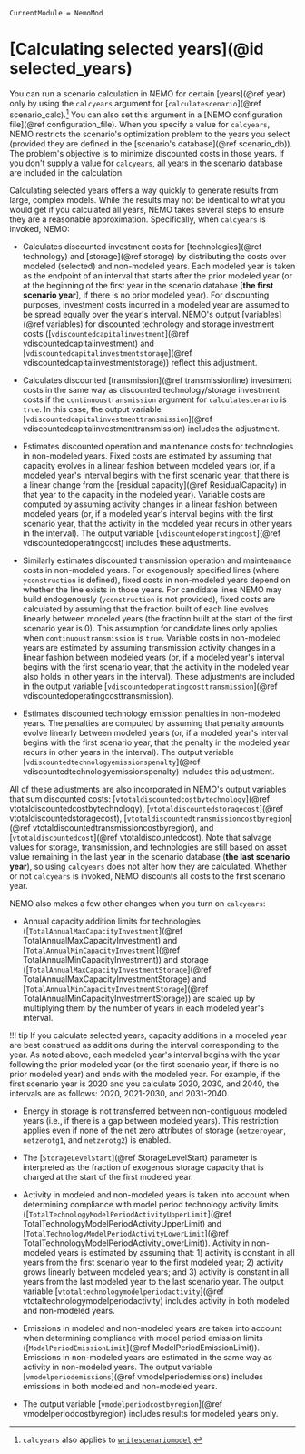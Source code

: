 ```@meta
CurrentModule = NemoMod
```
# [Calculating selected years](@id selected_years)

You can run a scenario calculation in NEMO for certain [years](@ref year) only by using the `calcyears` argument for [`calculatescenario`](@ref scenario_calc).[^1] You can also set this argument in a [NEMO configuration file](@ref configuration_file). When you specify a value for `calcyears`, NEMO restricts the scenario's optimization problem to the years you select (provided they are defined in the [scenario's database](@ref scenario_db)). The problem's objective is to minimize discounted costs in those years. If you don't supply a value for `calcyears`, all years in the scenario database are included in the calculation.

Calculating selected years offers a way quickly to generate results from large, complex models. While the results may not be identical to what you would get if you calculated all years, NEMO takes several steps to ensure they are a reasonable approximation. Specifically, when `calcyears` is invoked, NEMO:

* Calculates discounted investment costs for [technologies](@ref technology) and [storage](@ref storage) by distributing the costs over modeled (selected) and non-modeled years. Each modeled year is taken as the endpoint of an interval that starts after the prior modeled year (or at the beginning of the first year in the scenario database [**the first scenario year**], if there is no prior modeled year). For discounting purposes, investment costs incurred in a modeled year are assumed to be spread equally over the year's interval. NEMO's output [variables](@ref variables) for discounted technology and storage investment costs ([`vdiscountedcapitalinvestment`](@ref vdiscountedcapitalinvestment) and [`vdiscountedcapitalinvestmentstorage`](@ref vdiscountedcapitalinvestmentstorage)) reflect this adjustment.

* Calculates discounted [transmission](@ref transmissionline) investment costs in the same way as discounted technology/storage investment costs if the `continuoustransmission` argument for `calculatescenario` is `true`. In this case, the output variable [`vdiscountedcapitalinvestmenttransmission`](@ref vdiscountedcapitalinvestmenttransmission) includes the adjustment.

* Estimates discounted operation and maintenance costs for technologies in non-modeled years. Fixed costs are estimated by assuming that capacity evolves in a linear fashion between modeled years (or, if a modeled year's interval begins with the first scenario year, that there is a linear change from the [residual capacity](@ref ResidualCapacity) in that year to the capacity in the modeled year). Variable costs are computed by assuming activity changes in a linear fashion between modeled years (or, if a modeled year's interval begins with the first scenario year, that the activity in the modeled year recurs in other years in the interval). The output variable [`vdiscountedoperatingcost`](@ref vdiscountedoperatingcost) includes these adjustments.

* Similarly estimates discounted transmission operation and maintenance costs in non-modeled years. For exogenously specified lines (where `yconstruction` is defined), fixed costs in non-modeled years depend on whether the line exists in those years. For candidate lines NEMO may build endogenously (`yconstruction` is not provided), fixed costs are calculated by assuming that the fraction built of each line evolves linearly between modeled years (the fraction built at the start of the first scenario year is 0). This assumption for candidate lines only applies when `continuoustransmission` is `true`. Variable costs in non-modeled years are estimated by assuming transmission activity changes in a linear fashion between modeled years (or, if a modeled year's interval begins with the first scenario year, that the activity in the modeled year also holds in other years in the interval). These adjustments are included in the output variable [`vdiscountedoperatingcosttransmission`](@ref vdiscountedoperatingcosttransmission).

* Estimates discounted technology emission penalties in non-modeled years. The penalties are computed by assuming that penalty amounts evolve linearly between modeled years (or, if a modeled year's interval begins with the first scenario year, that the penalty in the modeled year recurs in other years in the interval). The output variable [`vdiscountedtechnologyemissionspenalty`](@ref vdiscountedtechnologyemissionspenalty) includes this adjustment.

All of these adjustments are also incorporated in NEMO's output variables that sum discounted costs: [`vtotaldiscountedcostbytechnology`](@ref vtotaldiscountedcostbytechnology), [`vtotaldiscountedstoragecost`](@ref vtotaldiscountedstoragecost), [`vtotaldiscountedtransmissioncostbyregion`](@ref vtotaldiscountedtransmissioncostbyregion), and [`vtotaldiscountedcost`](@ref vtotaldiscountedcost). Note that salvage values for storage, transmission, and technologies are still based on asset value remaining in the last year in the scenario database (**the last scenario year**), so using `calcyears` does not alter how they are calculated. Whether or not `calcyears` is invoked, NEMO discounts all costs to the first scenario year.

NEMO also makes a few other changes when you turn on `calcyears`:

* Annual capacity addition limits for technologies ([`TotalAnnualMaxCapacityInvestment`](@ref TotalAnnualMaxCapacityInvestment) and [`TotalAnnualMinCapacityInvestment`](@ref TotalAnnualMinCapacityInvestment)) and storage ([`TotalAnnualMaxCapacityInvestmentStorage`](@ref TotalAnnualMaxCapacityInvestmentStorage) and [`TotalAnnualMinCapacityInvestmentStorage`](@ref TotalAnnualMinCapacityInvestmentStorage)) are scaled up by multiplying them by the number of years in each modeled year's interval.

!!! tip
    If you calculate selected years, capacity additions in a modeled year are best construed as additions during the interval corresponding to the year. As noted above, each modeled year's interval begins with the year following the prior modeled year (or the first scenario year, if there is no prior modeled year) and ends with the modeled year. For example, if the first scenario year is 2020 and you calculate 2020, 2030, and 2040, the intervals are as follows: 2020, 2021-2030, and 2031-2040.

* Energy in storage is not transferred between non-contiguous modeled years (i.e., if there is a gap between modeled years). This restriction applies even if none of the net zero attributes of storage (`netzeroyear`, `netzerotg1`, and `netzerotg2`) is enabled.

* The [`StorageLevelStart`](@ref StorageLevelStart) parameter is interpreted as the fraction of exogenous storage capacity that is charged at the start of the first modeled year.

* Activity in modeled and non-modeled years is taken into account when determining compliance with model period technology activity limits ([`TotalTechnologyModelPeriodActivityUpperLimit`](@ref TotalTechnologyModelPeriodActivityUpperLimit) and [`TotalTechnologyModelPeriodActivityLowerLimit`](@ref TotalTechnologyModelPeriodActivityLowerLimit)). Activity in non-modeled years is estimated by assuming that: 1) activity is constant in all years from the first scenario year to the first modeled year; 2) activity grows linearly between modeled years; and 3) activity is constant in all years from the last modeled year to the last scenario year. The output variable [`vtotaltechnologymodelperiodactivity`](@ref vtotaltechnologymodelperiodactivity) includes activity in both modeled and non-modeled years.

* Emissions in modeled and non-modeled years are taken into account when determining compliance with model period emission limits ([`ModelPeriodEmissionLimit`](@ref ModelPeriodEmissionLimit)). Emissions in non-modeled years are estimated in the same way as activity in non-modeled years. The output variable [`vmodelperiodemissions`](@ref vmodelperiodemissions) includes emissions in both modeled and non-modeled years.

* The output variable [`vmodelperiodcostbyregion`](@ref vmodelperiodcostbyregion) includes results for modeled years only.

[^1]: `calcyears` also applies to [`writescenariomodel`](@ref).
